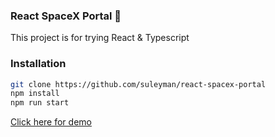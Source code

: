 
### React SpaceX Portal 🚀


This project is for trying React & Typescript

### Installation

```bash
git clone https://github.com/suleyman/react-spacex-portal
npm install
npm run start
```

[Click here for demo](https://spacex-portal.netlify.app)
